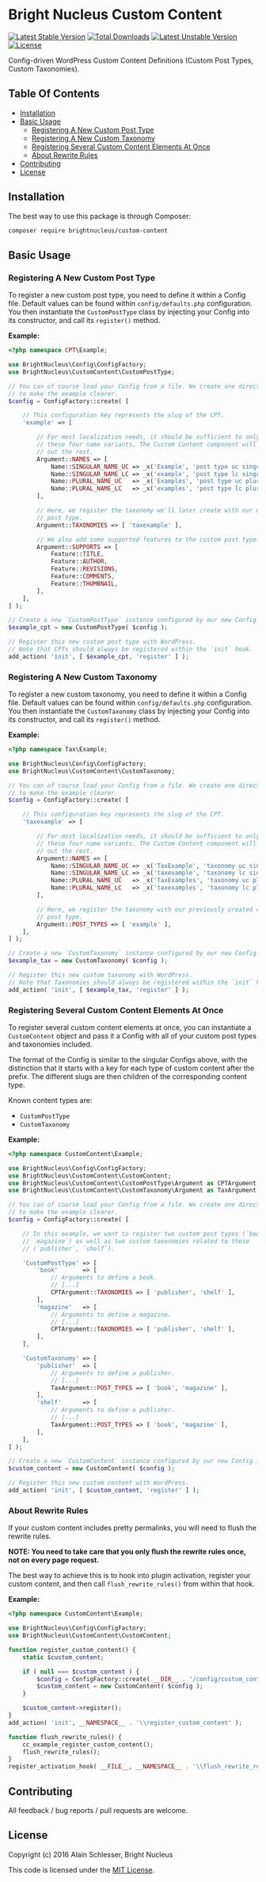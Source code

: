 # Bright Nucleus Custom Content

[![Latest Stable Version](https://img.shields.io/packagist/v/brightnucleus/custom-content.svg)](https://packagist.org/packages/brightnucleus/custom-content)
[![Total Downloads](https://img.shields.io/packagist/dt/brightnucleus/custom-content.svg)](https://packagist.org/packages/brightnucleus/custom-content)
[![Latest Unstable Version](https://img.shields.io/packagist/vpre/brightnucleus/custom-content.svg)](https://packagist.org/packages/brightnucleus/custom-content)
[![License](https://img.shields.io/packagist/l/brightnucleus/custom-content.svg)](https://packagist.org/packages/brightnucleus/custom-content)

Config-driven WordPress Custom Content Definitions (Custom Post Types, Custom Taxonomies).

## Table Of Contents

* [Installation](#installation)
* [Basic Usage](#basic-usage)
	* [Registering A New Custom Post Type](#registering-a-new-custom-post-type)
	* [Registering A New Custom Taxonomy](#registering-a-new-custom-taxonomy)
	* [Registering Several Custom Content Elements At Once](#registering-several-custom-content-elements-at-once)
	* [About Rewrite Rules](#about-rewrite-rules)
* [Contributing](#contributing)
* [License](#license)

## Installation

The best way to use this package is through Composer:

```BASH
composer require brightnucleus/custom-content
```

## Basic Usage

### Registering A New Custom Post Type

To register a new custom post type, you need to define it within a Config file. Default values can be found within `config/defaults.php` configuration. You then instantiate the `CustomPostType` class by injecting your Config into its constructor, and call its `register()` method.

__Example:__

```PHP
<?php namespace CPT\Example;

use BrightNucleus\Config\ConfigFactory;
use BrightNucleus\CustomContent\CustomPostType;

// You can of course load your Config from a file. We create one directly here
// to make the example clearer.
$config = ConfigFactory::create( [

 	// This configuration key represents the slug of the CPT.
	'example' => [

		// For most localization needs, it should be sufficient to only provide
		// these four name variants. The Custom Content component will figure
		// out the rest.
		Argument::NAMES => [
			Name::SINGULAR_NAME_UC => _x('Example', 'post type uc singular name', 'cpt-example'),
			Name::SINGULAR_NAME_LC => _x('example', 'post type lc singular name', 'cpt-example'),
			Name::PLURAL_NAME_UC   => _x('Examples', 'post type uc plural name', 'cpt-example'),
			Name::PLURAL_NAME_LC   => _x('examples', 'post type lc plural name', 'cpt-example'),
		],

		// Here, we register the taxonomy we'll later create with our new custom
		// post type.
		Argument::TAXONOMIES => [ 'taxexample' ],

		// We also add some supported features to the custom post type.
		Argument::SUPPORTS => [
			Feature::TITLE,
			Feature::AUTHOR,
			Feature::REVISIONS,
			Feature::COMMENTS,
			Feature::THUMBNAIL,
		],
	],
] );

// Create a new `CustomPostType` instance configured by our new Config file.
$example_cpt = new CustomPostType( $config );

// Register this new custom post type with WordPress.
// Note that CPTs should always be registered within the `init` hook.
add_action( 'init', [ $example_cpt, 'register' ] );
```

### Registering A New Custom Taxonomy

To register a new custom taxonomy, you need to define it within a Config file. Default values can be found within `config/defaults.php` configuration. You then instantiate the `CustomTaxonomy` class by injecting your Config into its constructor, and call its `register()` method.

__Example:__

```PHP
<?php namespace Tax\Example;

use BrightNucleus\Config\ConfigFactory;
use BrightNucleus\CustomContent\CustomTaxonomy;

// You can of course load your Config from a file. We create one directly here
// to make the example clearer.
$config = ConfigFactory::create( [

 	// This configuration key represents the slug of the CPT.
 	'taxexample' => [

		// For most localization needs, it should be sufficient to only provide
		// these four name variants. The Custom Content component will figure
		// out the rest.
		Argument::NAMES => [
			Name::SINGULAR_NAME_UC => _x('TaxExample', 'taxonomy uc singular name', 'tax-example'),
			Name::SINGULAR_NAME_LC => _x('taxexample', 'taxonomy lc singular name', 'tax-example'),
			Name::PLURAL_NAME_UC   => _x('TaxExamples', 'taxonomy uc plural name', 'tax-example'),
			Name::PLURAL_NAME_LC   => _x('taxexamples', 'taxonomy lc plural name', 'tax-example'),
		],

		// Here, we register the taxonomy with our previously created custom
		// post type.
		Argument::POST_TYPES => [ 'example' ],
	],
] );

// Create a new `CustomTaxonomy` instance configured by our new Config file.
$example_tax = new CustomTaxonomy( $config );

// Register this new custom taxonomy with WordPress.
// Note that Taxonomies should always be registered within the `init` hook.
add_action( 'init', [ $example_tax, 'register' ] );
```

### Registering Several Custom Content Elements At Once

To register several custom content elements at once, you can instantiate a `CustomContent` object and pass it a Config with all of your custom post types and taxonomies included.

The format of the Config is similar to the singular Configs above, with the distinction that it starts with a key for each type of custom content after the prefix. The different slugs are then children of the corresponding content type.

Known content types are:

* `CustomPostType`
* `CustomTaxonomy`

__Example:__

```PHP
<?php namespace CustomContent\Example;

use BrightNucleus\Config\ConfigFactory;
use BrightNucleus\CustomContent\CustomContent;
use BrightNucleus\CustomContent\CustomPostType\Argument as CPTArgument;
use BrightNucleus\CustomContent\CustomTaxonomy\Argument as TaxArgument;

// You can of course load your Config from a file. We create one directly here
// to make the example clearer.
$config = ConfigFactory::create( [

	// In this example, we want to register two custom post types (`book` &
	// `magazine`) as well as two custom taxonomies related to these
	// (`publisher`, `shelf`).

	'CustomPostType' => [
		'book'       => [
			// Arguments to define a book.
			// [...]
			CPTArgument::TAXONOMIES => [ 'publisher', 'shelf' ],
		],
		'magazine'   => [
			// Arguments to define a magazine.
			// [...]
			CPTArgument::TAXONOMIES => [ 'publisher', 'shelf' ],
		],
	],

	'CustomTaxonomy' => [
		'publisher'  => [
			// Arguments to define a publisher.
			// [...]
			TaxArgument::POST_TYPES => [ 'book', 'magazine' ],
		],
		'shelf'      => [
			// Arguments to define a publisher.
			// [...]
			TaxArgument::POST_TYPES => [ 'book', 'magazine' ],
		],
	],
] );

// Create a new `CustomContent` instance configured by our new Config file.
$custom_content = new CustomContent( $config );

// Register this new custom content with WordPress.
add_action( 'init', [ $custom_content, 'register' ] );
```

### About Rewrite Rules

If your custom content includes pretty permalinks, you will need to flush the rewrite rules.

__NOTE: You need to take care that you only flush the rewrite rules once, not on every page request.__

The best way to achieve this is to hook into plugin activation, register your custom content, and then call `flush_rewrite_rules()` from within that hook.

__Example:__

```PHP
<?php namespace CustomContent\Example;

use BrightNucleus\Config\ConfigFactory;
use BrightNucleus\CustomContent\CustomContent;

function register_custom_content() {
    static $custom_content;

    if ( null === $custom_content ) {
		$config = ConfigFactory::create( __DIR__ . '/config/custom_content.php' );
		$custom_content = new CustomContent( $config );
	}

    $custom_content->register();
}
add_action( 'init', __NAMESPACE__ . '\\register_custom_content' );

function flush_rewrite_rules() {
	cc_example_register_custom_content();
	flush_rewrite_rules();
}
register_activation_hook( __FILE__, __NAMESPACE__ . '\\flush_rewrite_rules' );
```

## Contributing

All feedback / bug reports / pull requests are welcome.

## License

Copyright (c) 2016 Alain Schlesser, Bright Nucleus

This code is licensed under the [MIT License](LICENSE).
